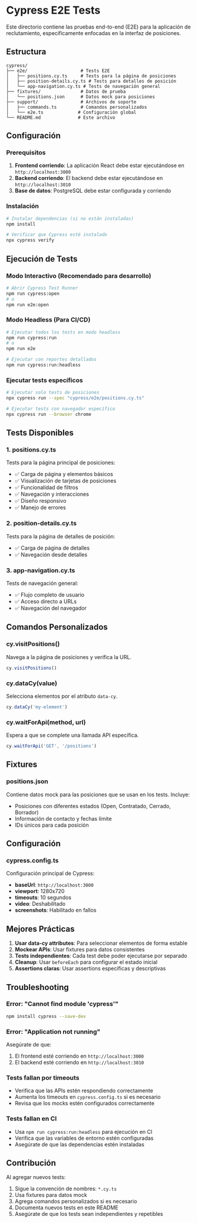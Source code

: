 # Cypress E2E Tests

Este directorio contiene las pruebas end-to-end (E2E) para la aplicación de reclutamiento, específicamente enfocadas en la interfaz de posiciones.

## Estructura

```
cypress/
├── e2e/                    # Tests E2E
│   ├── positions.cy.ts     # Tests para la página de posiciones
│   ├── position-details.cy.ts # Tests para detalles de posición
│   └── app-navigation.cy.ts # Tests de navegación general
├── fixtures/               # Datos de prueba
│   └── positions.json      # Datos mock para posiciones
├── support/                # Archivos de soporte
│   ├── commands.ts         # Comandos personalizados
│   └── e2e.ts             # Configuración global
└── README.md              # Este archivo
```

## Configuración

### Prerequisitos

1. **Frontend corriendo**: La aplicación React debe estar ejecutándose en `http://localhost:3000`
2. **Backend corriendo**: El backend debe estar ejecutándose en `http://localhost:3010`
3. **Base de datos**: PostgreSQL debe estar configurada y corriendo

### Instalación

```bash
# Instalar dependencias (si no están instaladas)
npm install

# Verificar que Cypress esté instalado
npx cypress verify
```

## Ejecución de Tests

### Modo Interactivo (Recomendado para desarrollo)

```bash
# Abrir Cypress Test Runner
npm run cypress:open
# o
npm run e2e:open
```

### Modo Headless (Para CI/CD)

```bash
# Ejecutar todos los tests en modo headless
npm run cypress:run
# o
npm run e2e

# Ejecutar con reportes detallados
npm run cypress:run:headless
```

### Ejecutar tests específicos

```bash
# Ejecutar solo tests de posiciones
npx cypress run --spec "cypress/e2e/positions.cy.ts"

# Ejecutar tests con navegador específico
npx cypress run --browser chrome
```

## Tests Disponibles

### 1. positions.cy.ts
Tests para la página principal de posiciones:
- ✅ Carga de página y elementos básicos
- ✅ Visualización de tarjetas de posiciones
- ✅ Funcionalidad de filtros
- ✅ Navegación y interacciones
- ✅ Diseño responsivo
- ✅ Manejo de errores

### 2. position-details.cy.ts
Tests para la página de detalles de posición:
- ✅ Carga de página de detalles
- ✅ Navegación desde detalles

### 3. app-navigation.cy.ts
Tests de navegación general:
- ✅ Flujo completo de usuario
- ✅ Acceso directo a URLs
- ✅ Navegación del navegador

## Comandos Personalizados

### cy.visitPositions()
Navega a la página de posiciones y verifica la URL.

```typescript
cy.visitPositions()
```

### cy.dataCy(value)
Selecciona elementos por el atributo `data-cy`.

```typescript
cy.dataCy('my-element')
```

### cy.waitForApi(method, url)
Espera a que se complete una llamada API específica.

```typescript
cy.waitForApi('GET', '/positions')
```

## Fixtures

### positions.json
Contiene datos mock para las posiciones que se usan en los tests. Incluye:
- Posiciones con diferentes estados (Open, Contratado, Cerrado, Borrador)
- Información de contacto y fechas límite
- IDs únicos para cada posición

## Configuración

### cypress.config.ts
Configuración principal de Cypress:
- **baseUrl**: `http://localhost:3000`
- **viewport**: 1280x720
- **timeouts**: 10 segundos
- **video**: Deshabilitado
- **screenshots**: Habilitado en fallos

## Mejores Prácticas

1. **Usar data-cy attributes**: Para seleccionar elementos de forma estable
2. **Mockear APIs**: Usar fixtures para datos consistentes
3. **Tests independientes**: Cada test debe poder ejecutarse por separado
4. **Cleanup**: Usar `beforeEach` para configurar el estado inicial
5. **Assertions claras**: Usar assertions específicas y descriptivas

## Troubleshooting

### Error: "Cannot find module 'cypress'"
```bash
npm install cypress --save-dev
```

### Error: "Application not running"
Asegúrate de que:
1. El frontend esté corriendo en `http://localhost:3000`
2. El backend esté corriendo en `http://localhost:3010`

### Tests fallan por timeouts
- Verifica que las APIs estén respondiendo correctamente
- Aumenta los timeouts en `cypress.config.ts` si es necesario
- Revisa que los mocks estén configurados correctamente

### Tests fallan en CI
- Usa `npm run cypress:run:headless` para ejecución en CI
- Verifica que las variables de entorno estén configuradas
- Asegúrate de que las dependencias estén instaladas

## Contribución

Al agregar nuevos tests:

1. Sigue la convención de nombres: `*.cy.ts`
2. Usa fixtures para datos mock
3. Agrega comandos personalizados si es necesario
4. Documenta nuevos tests en este README
5. Asegúrate de que los tests sean independientes y repetibles
